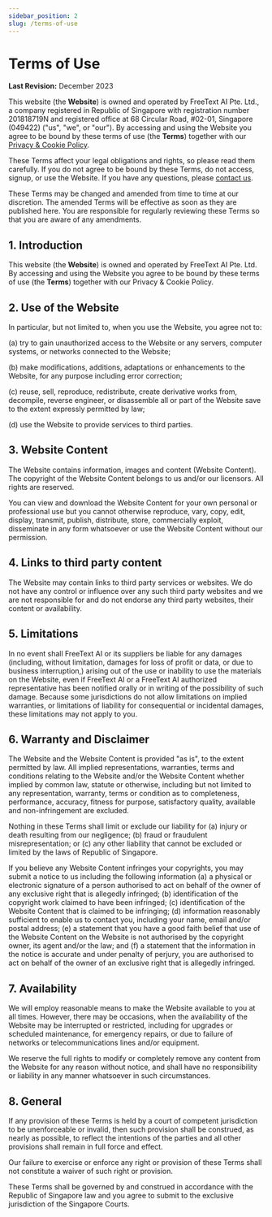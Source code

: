 ```yaml
---
sidebar_position: 2
slug: /terms-of-use
---
```



# Terms of Use 

**Last Revision:** December 2023

This website (the **Website**) is owned and operated by FreeText AI Pte. Ltd., a company registered in Republic of Singapore with registration number 201818719N and registered office at 68 Circular Road, #02-01, Singapore (049422) ("us", "we", or "our"). By accessing and using the Website you agree to be bound by these terms of use (the **Terms**) together with our [Privacy & Cookie Policy](/privacy).

These Terms affect your legal obligations and rights, so please read them carefully. If you do not agree to be bound by these Terms, do not access, signup, or use the Website. If you have any questions, please [contact us](https://freetext.ai/contact).

These Terms may be changed and amended from time to time at our discretion. The amended Terms will be effective as soon as they are published here. You are responsible for regularly reviewing these Terms so that you are aware of any amendments.

## 1. Introduction

This website (the **Website**) is owned and operated by FreeText AI Pte. Ltd. By accessing and using the Website you agree to be bound by these terms of use (the **Terms**) together with our Privacy & Cookie Policy.

## 2. Use of the Website

In particular, but not limited to, when you use the Website, you agree not to:

(a) try to gain unauthorized access to the Website or any servers, computer systems, or networks connected to the Website;

(b) make modifications, additions, adaptations or enhancements to the Website, for any purpose including error correction;

(c) reuse, sell, reproduce, redistribute, create derivative works from, decompile, reverse engineer, or disassemble all or part of the Website save to the extent expressly permitted by law;

(d) use the Website to provide services to third parties.

## 3. Website Content

The Website contains information, images and content (Website Content). The copyright of the Website Content belongs to us and/or our licensors. All rights are reserved.

You can view and download the Website Content for your own personal or professional use but you cannot otherwise reproduce, vary, copy, edit, display, transmit, publish, distribute, store, commercially exploit, disseminate in any form whatsoever or use the Website Content without our permission.

## 4. Links to third party content

The Website may contain links to third party services or websites. We do not have any control or influence over any such third party websites and we are not responsible for and do not endorse any third party websites, their content or availability.

## 5. Limitations

In no event shall FreeText AI or its suppliers be liable for any damages (including, without limitation, damages for loss of profit or data, or due to business interruption,) arising out of the use or inability to use the materials on the Website, even if FreeText AI or a FreeText AI authorized representative has been notified orally or in writing of the possibility of such damage. Because some jurisdictions do not allow limitations on implied warranties, or limitations of liability for consequential or incidental damages, these limitations may not apply to you.

## 6. Warranty and Disclaimer

The Website and the Website Content is provided "as is", to the extent permitted by law. All implied representations, warranties, terms and conditions relating to the Website and/or the Website Content whether implied by common law, statute or otherwise, including but not limited to any representation, warranty, terms or condition as to completeness, performance, accuracy, fitness for purpose, satisfactory quality, available and non-infringement are excluded.

Nothing in these Terms shall limit or exclude our liability for (a) injury or death resulting from our negligence; (b) fraud or fraudulent misrepresentation; or (c) any other liability that cannot be excluded or limited by the laws of Republic of Singapore.

If you believe any Website Content infringes your copyrights, you may submit a notice to us including the following information (a) a physical or electronic signature of a person authorised to act on behalf of the owner of any exclusive right that is allegedly infringed; (b) identification of the copyright work claimed to have been infringed; (c) identification of the Website Content that is claimed to be infringing; (d) information reasonably sufficient to enable us to contact you, including your name, email and/or postal address; (e) a statement that you have a good faith belief that use of the Website Content on the Website is not authorised by the copyright owner, its agent and/or the law; and (f) a statement that the information in the notice is accurate and under penalty of perjury, you are authorised to act on behalf of the owner of an exclusive right that is allegedly infringed.

## 7. Availability

We will employ reasonable means to make the Website available to you at all times. However, there may be occasions, when the availability of the Website may be interrupted or restricted, including for upgrades or scheduled maintenance, for emergency repairs, or due to failure of networks or telecommunications lines and/or equipment.

We reserve the full rights to modify or completely remove any content from the Website for any reason without notice, and shall have no responsibility or liability in any manner whatsoever in such circumstances.

## 8. General

If any provision of these Terms is held by a court of competent jurisdiction to be unenforceable or invalid, then such provision shall be construed, as nearly as possible, to reflect the intentions of the parties and all other provisions shall remain in full force and effect.

Our failure to exercise or enforce any right or provision of these Terms shall not constitute a waiver of such right or provision.

These Terms shall be governed by and construed in accordance with the Republic of Singapore law and you agree to submit to the exclusive jurisdiction of the Singapore Courts.
